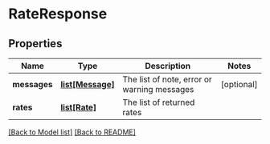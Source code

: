 # RateResponse

## Properties
Name | Type | Description | Notes
------------ | ------------- | ------------- | -------------
**messages** | [**list[Message]**](Message.md) | The list of note, error or warning messages | [optional] 
**rates** | [**list[Rate]**](Rate.md) | The list of returned rates | 

[[Back to Model list]](../README.md#documentation-for-models) [[Back to README]](../README.md)


